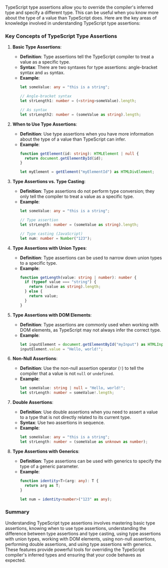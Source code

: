 TypeScript type assertions allow you to override the compiler's inferred type and specify a different type. This can be useful when you know more about the type of a value than TypeScript does. Here are the key areas of knowledge involved in understanding TypeScript type assertions:

### Key Concepts of TypeScript Type Assertions

1. **Basic Type Assertions**:
   - **Definition**: Type assertions tell the TypeScript compiler to treat a value as a specific type.
   - **Syntax**: There are two syntaxes for type assertions: angle-bracket syntax and `as` syntax.
   - **Example**:
     ```typescript
     let someValue: any = "this is a string";

     // Angle-bracket syntax
     let strLength1: number = (<string>someValue).length;

     // As syntax
     let strLength2: number = (someValue as string).length;
     ```

2. **When to Use Type Assertions**:
   - **Definition**: Use type assertions when you have more information about the type of a value than TypeScript can infer.
   - **Example**:
     ```typescript
     function getElement(id: string): HTMLElement | null {
       return document.getElementById(id);
     }

     let myElement = getElement("myElementId") as HTMLDivElement;
     ```

3. **Type Assertions vs. Type Casting**:
   - **Definition**: Type assertions do not perform type conversion; they only tell the compiler to treat a value as a specific type.
   - **Example**:
     ```typescript
     let someValue: any = "this is a string";

     // Type assertion
     let strLength: number = (someValue as string).length;

     // Type casting (JavaScript)
     let num: number = Number("123");
     ```

4. **Type Assertions with Union Types**:
   - **Definition**: Type assertions can be used to narrow down union types to a specific type.
   - **Example**:
     ```typescript
     function getLength(value: string | number): number {
       if (typeof value === "string") {
         return (value as string).length;
       } else {
         return value;
       }
     }
     ```

5. **Type Assertions with DOM Elements**:
   - **Definition**: Type assertions are commonly used when working with DOM elements, as TypeScript may not always infer the correct type.
   - **Example**:
     ```typescript
     let inputElement = document.getElementById("myInput") as HTMLInputElement;
     inputElement.value = "Hello, world!";
     ```

6. **Non-Null Assertions**:
   - **Definition**: Use the non-null assertion operator (`!`) to tell the compiler that a value is not `null` or `undefined`.
   - **Example**:
     ```typescript
     let someValue: string | null = "Hello, world!";
     let strLength: number = someValue!.length;
     ```

7. **Double Assertions**:
   - **Definition**: Use double assertions when you need to assert a value to a type that is not directly related to its current type.
   - **Syntax**: Use two assertions in sequence.
   - **Example**:
     ```typescript
     let someValue: any = "this is a string";
     let strLength: number = (someValue as unknown as number);
     ```

8. **Type Assertions with Generics**:
   - **Definition**: Type assertions can be used with generics to specify the type of a generic parameter.
   - **Example**:
     ```typescript
     function identity<T>(arg: any): T {
       return arg as T;
     }

     let num = identity<number>("123" as any);
     ```

### Summary

Understanding TypeScript type assertions involves mastering basic type assertions, knowing when to use type assertions, understanding the difference between type assertions and type casting, using type assertions with union types, working with DOM elements, using non-null assertions, performing double assertions, and using type assertions with generics. These features provide powerful tools for overriding the TypeScript compiler's inferred types and ensuring that your code behaves as expected.
